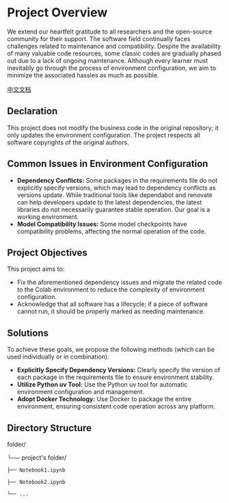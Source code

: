 # Project Overview

We extend our heartfelt gratitude to all researchers and the open-source community for their support. The software field continually faces challenges related to maintenance and compatibility. Despite the availability of many valuable code resources, some classic codes are gradually phased out due to a lack of ongoing maintenance. Although every learner must inevitably go through the process of environment configuration, we aim to minimize the associated hassles as much as possible.

[中文文档](https://github.com/hshen13/workable-colab/blob/main/README-zh.md)
## Declaration

This project does not modify the business code in the original repository; it only updates the environment configuration. The project respects all software copyrights of the original authors.

## Common Issues in Environment Configuration

- **Dependency Conflicts:** Some packages in the requirements file do not explicitly specify versions, which may lead to dependency conflicts as versions update. While traditional tools like dependabot and renovate can help developers update to the latest dependencies, the latest libraries do not necessarily guarantee stable operation. Our goal is a working environment.
- **Model Compatibility Issues:** Some model checkpoints have compatibility problems, affecting the normal operation of the code.

## Project Objectives

This project aims to:

- Fix the aforementioned dependency issues and migrate the related code to the Colab environment to reduce the complexity of environment configuration.
- Acknowledge that all software has a lifecycle; if a piece of software cannot run, it should be properly marked as needing maintenance.

## Solutions

To achieve these goals, we propose the following methods (which can be used individually or in combination):

- **Explicitly Specify Dependency Versions:** Clearly specify the version of each package in the requirements file to ensure environment stability.
- **Utilize Python uv Tool:** Use the Python uv tool for automatic environment configuration and management.
- **Adopt Docker Technology:** Use Docker to package the entire environment, ensuring consistent code operation across any platform.

## Directory Structure

folder/

└── project's folder/
    
    ├── Notebook1.ipynb
    
    ├── Notebook2.ipynb
    
    └── ...
